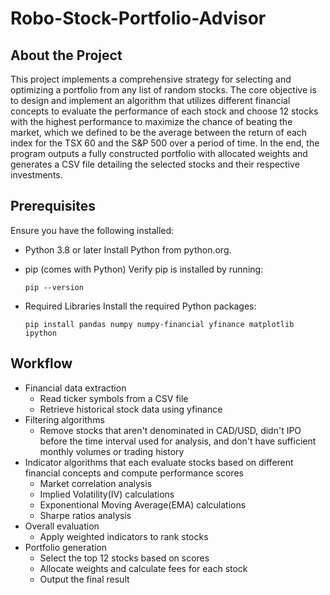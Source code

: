 # Robo-Stock-Portfolio-Advisor
## About the Project
This project implements a comprehensive strategy for selecting and optimizing a portfolio from any list of random stocks. The core objective is to design and implement an algorithm that utilizes different financial concepts to evaluate the performance of each stock and choose 12 stocks with the highest performance to maximize the chance of beating the market, which we defined to be the average between the return of each index for the TSX 60 and the S&P 500 over a period of time. In the end, the program outputs a fully constructed portfolio with allocated weights and generates a CSV file detailing the selected stocks and their respective investments.

## Prerequisites
Ensure you have the following installed:
- Python 3.8 or later
  Install Python from python.org.
- pip (comes with Python)
  Verify pip is installed by running:

      pip --version
- Required Libraries
  Install the required Python packages:

      pip install pandas numpy numpy-financial yfinance matplotlib ipython

## Workflow
- Financial data extraction
  - Read ticker symbols from a CSV file
  - Retrieve historical stock data using yfinance
- Filtering algorithms
  - Remove stocks that aren't denominated in CAD/USD, didn't IPO before the time interval used for analysis, and don't have sufficient monthly volumes or trading history
- Indicator algorithms that each evaluate stocks based on different financial concepts and compute performance scores
  - Market correlation analysis
  - Implied Volatility(IV) calculations
  - Exponentional Moving Average(EMA) calculations
  - Sharpe ratios analysis
- Overall evaluation
  - Apply weighted indicators to rank stocks
- Portfolio generation
  - Select the top 12 stocks based on scores
  - Allocate weights and calculate fees for each stock
  - Output the final result
